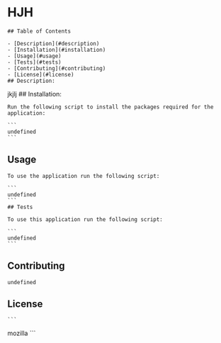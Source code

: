 # HJH
    ## Table of Contents
    
    - [Description](#description)
    - [Installation](#installation)
    - [Usage](#usage)
    - [Tests](#tests)
    - [Contributing](#contributing)
    - [License](#license)
    ## Description:
  jkjlj
    ## Installation:
    
    Run the following script to install the packages required for the application:
    
    ```
    undefined
    ``` 
   ## Usage
    
    To use the application run the following script:
    
    ```
    undefined
    ```
    ## Tests
    
    To use this application run the following script:
    
    ```
    undefined
    ```
    
   ## Contributing
    
    undefined
    
    
  ## License
    
    ```
   mozilla
    ``` 
  